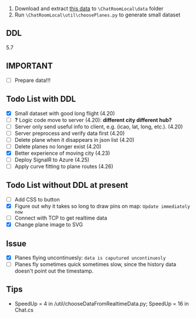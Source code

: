 1. Download and extract [this data](http://history.adsbexchange.com/Aircraftlist.json/2016-06-20.zip) to `\ChatRoomLocal\data` folder
2. Run  `\ChatRoomLocal\util\choosePlanes.py` to generate small dataset

## DDL
5.7 

## IMPORTANT
- [ ] Prepare data!!!

## Todo List with DDL
- [x] Small dataset with good long flight (4.20)
- [ ] **?** Logic code move to server (4.20): **different city different hub?**
- [ ] Server only send useful info to client, e.g. (icao, lat, long, etc.). (4.20)
- [ ] Server preprocess and verify data first (4.20)
- [ ] Delete plane when it disappears in json list (4.20)
- [ ] Delete planes no longer exist (4.20)
- [x] Better experience of moving city (4.23)
- [ ] Deploy SignalR to Azure (4.25) 
- [ ] Apply curve fitting to plane routes (4.26)

## Todo List without DDL at present
- [ ] Add CSS to button 
- [x] Figure out why it takes so long to draw pins on map: `Update immediately now`
- [ ] Connect with TCP to get realtime data
- [x] Change plane image to SVG

## Issue
- [x] Planes flying uncontinuesly: `data is caputured uncontinuesly`
- [ ] Planes fly sometimes quick sometimes slow, since the history data doesn't point out the timestamp.

## Tips
* SpeedUp = 4 in /util/chooseDataFromRealtimeData.py; SpeedUp = 16 in Chat.cs  